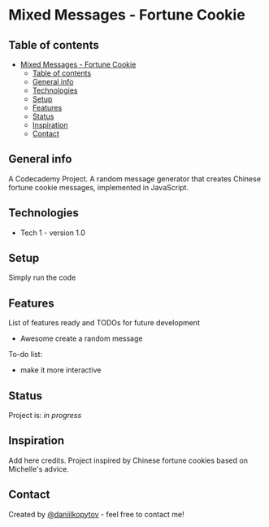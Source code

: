 # Mixed Messages - Fortune Cookie

## Table of contents
- [Mixed Messages - Fortune Cookie](#mixed-messages---fortune-cookie)
  - [Table of contents](#table-of-contents)
  - [General info](#general-info)
  - [Technologies](#technologies)
  - [Setup](#setup)
  - [Features](#features)
  - [Status](#status)
  - [Inspiration](#inspiration)
  - [Contact](#contact)

## General info
A Codecademy Project. A random message generator that creates Chinese fortune cookie messages, implemented in JavaScript.

## Technologies
* Tech 1 - version 1.0

## Setup
Simply run the code

## Features
List of features ready and TODOs for future development
* Awesome create a random message

To-do list:
* make it more interactive

## Status
Project is: _in progress_

## Inspiration
Add here credits. Project inspired by Chinese fortune cookies based on Michelle's advice.

## Contact
Created by [@daniilkopytov](https://twitter.com/daniilakopytov) - feel free to contact me!
